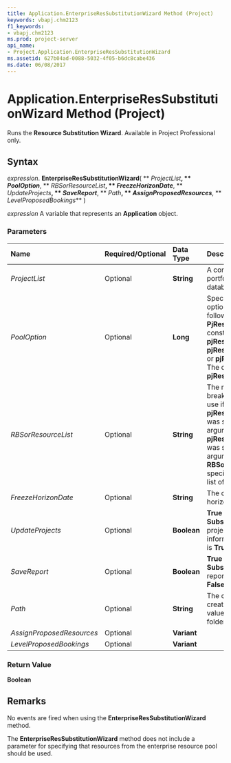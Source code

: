 ```yaml
---
title: Application.EnterpriseResSubstitutionWizard Method (Project)
keywords: vbapj.chm2123
f1_keywords:
- vbapj.chm2123
ms.prod: project-server
api_name:
- Project.Application.EnterpriseResSubstitutionWizard
ms.assetid: 627b04ad-0088-5032-4f05-b6dc8cabe436
ms.date: 06/08/2017
---
```



# Application.EnterpriseResSubstitutionWizard Method (Project)

Runs the **Resource Substitution Wizard**. Available in Project Professional only.


## Syntax

 _expression_. **EnterpriseResSubstitutionWizard**( ** _ProjectList_**, ** _PoolOption_**, ** _RBSorResourceList_**, ** _FreezeHorizonDate_**, ** _UpdateProjects_**, ** _SaveReport_**, ** _Path_**, ** _AssignProposedResources_**, ** _LevelProposedBookings_** )

 _expression_ A variable that represents an **Application** object.


### Parameters



|**Name**|**Required/Optional**|**Data Type**|**Description**|
|:-----|:-----|:-----|:-----|
| _ProjectList_|Optional|**String**|A comma-separated list of portfolio projects in the database.|
| _PoolOption_|Optional|**Long**|Specifies the resource pool option. Can be one of the following **PjResSubstitutionPoolOption** constants: **pjResSubstitutionResInList**, **pjResSubstitutionResInProject**, or **pjResSubstitutionResInRBS**. The default value is **pjResSubstitutionResInProject**.|
| _RBSorResourceList_|Optional|**String**|The name of the RBS (resource breakdown structure) level to use if **pjResSubstitutionResInRBS** was specified in the PoolOption argument. If **pjResSubstitutionResInList** was specified in the PoolOption argument, the **RBSorResourceList** argument specifies a comma-separated list of resource names to use.|
| _FreezeHorizonDate_|Optional|**String**|The date of the resource freeze horizon.|
| _UpdateProjects_|Optional|**Boolean**|**True** if the **Resource Substitution Wizard** updates projects with the new resource information. The default value is **True**.|
| _SaveReport_|Optional|**Boolean**|**True** if the **Resource Substitution Wizard** saves a report. The default value is **False**.|
| _Path_|Optional|**String**|The directory to use when creating the report. The default value is the My Documents folder of the current user.|
| _AssignProposedResources_|Optional|**Variant**||
| _LevelProposedBookings_|Optional|**Variant**||

### Return Value

 **Boolean**


## Remarks

No events are fired when using the **EnterpriseResSubstitutionWizard** method.

The **EnterpriseResSubstitutionWizard** method does not include a parameter for specifying that resources from the enterprise resource pool should be used.


